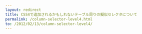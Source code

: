 ```yaml
---
layout: redirect 
title: CSS4で追加されるかもしれないテーブル周りの擬似セレクタについて
permalink: /column-selector-level4.html
to: /2012/02/13/column-selector-level4/
---
```

